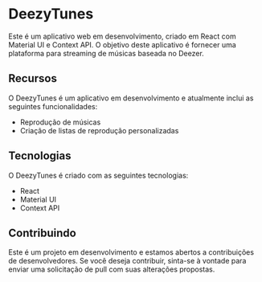# DeezyTunes
Este é um aplicativo web em desenvolvimento, criado em React com Material UI e Context API. O objetivo deste aplicativo é fornecer uma plataforma para streaming de músicas baseada no Deezer.


## Recursos
O DeezyTunes é um aplicativo em desenvolvimento e atualmente inclui as seguintes funcionalidades:

- Reprodução de músicas
- Criação de listas de reprodução personalizadas


## Tecnologias
O DeezyTunes é criado com as seguintes tecnologias:

- React
- Material UI
- Context API

## Contribuindo
Este é um projeto em desenvolvimento e estamos abertos a contribuições de desenvolvedores. Se você deseja contribuir, sinta-se à vontade para enviar uma solicitação de pull com suas alterações propostas.
